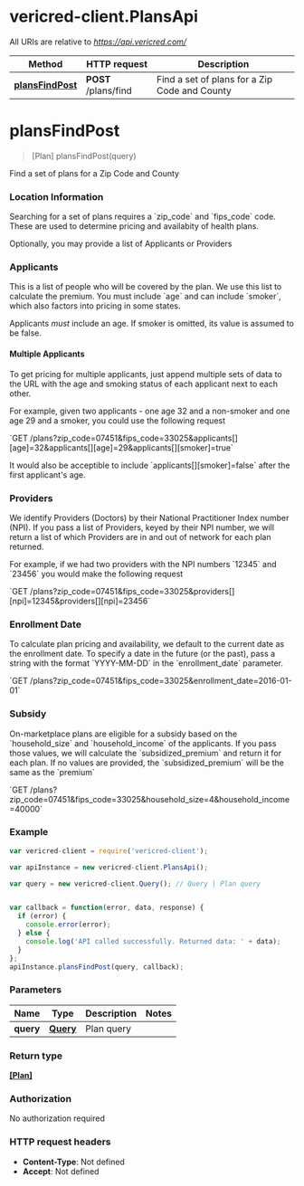 # vericred-client.PlansApi

All URIs are relative to *https://api.vericred.com/*

Method | HTTP request | Description
------------- | ------------- | -------------
[**plansFindPost**](PlansApi.md#plansFindPost) | **POST** /plans/find | Find a set of plans for a Zip Code and County


<a name="plansFindPost"></a>
# **plansFindPost**
> [Plan] plansFindPost(query)

Find a set of plans for a Zip Code and County

### Location Information

Searching for a set of plans requires a &#x60;zip_code&#x60; and &#x60;fips_code&#x60;
code.  These are used to determine pricing and availabity
of health plans.

Optionally, you may provide a list of Applicants or Providers

### Applicants

This is a list of people who will be covered by the plan.  We
use this list to calculate the premium.  You must include &#x60;age&#x60;
and can include &#x60;smoker&#x60;, which also factors into pricing in some
states.

Applicants *must* include an age.  If smoker is omitted, its value is assumed
to be false.

#### Multiple Applicants

To get pricing for multiple applicants, just append multiple sets
of data to the URL with the age and smoking status of each applicant
next to each other.

For example, given two applicants - one age 32 and a non-smoker and one
age 29 and a smoker, you could use the following request

&#x60;GET /plans?zip_code&#x3D;07451&amp;fips_code&#x3D;33025&amp;applicants[][age]&#x3D;32&amp;applicants[][age]&#x3D;29&amp;applicants[][smoker]&#x3D;true&#x60;

It would also be acceptible to include &#x60;applicants[][smoker]&#x3D;false&#x60; after the
first applicant&#39;s age.

### Providers

We identify Providers (Doctors) by their National Practitioner
Index number (NPI).  If you pass a list of Providers, keyed by
their NPI number, we will return a list of which Providers are
in and out of network for each plan returned.

For example, if we had two providers with the NPI numbers &#x60;12345&#x60; and &#x60;23456&#x60;
you would make the following request

&#x60;GET /plans?zip_code&#x3D;07451&amp;fips_code&#x3D;33025&amp;providers[][npi]&#x3D;12345&amp;providers[][npi]&#x3D;23456&#x60;

### Enrollment Date

To calculate plan pricing and availability, we default to the current date
as the enrollment date.  To specify a date in the future (or the past), pass
a string with the format &#x60;YYYY-MM-DD&#x60; in the &#x60;enrollment_date&#x60; parameter.

&#x60;GET /plans?zip_code&#x3D;07451&amp;fips_code&#x3D;33025&amp;enrollment_date&#x3D;2016-01-01&#x60;

### Subsidy

On-marketplace plans are eligible for a subsidy based on the
&#x60;household_size&#x60; and &#x60;household_income&#x60; of the applicants.  If you
pass those values, we will calculate the &#x60;subsidized_premium&#x60;
and return it for each plan.  If no values are provided, the
&#x60;subsidized_premium&#x60; will be the same as the &#x60;premium&#x60;

&#x60;GET /plans?zip_code&#x3D;07451&amp;fips_code&#x3D;33025&amp;household_size&#x3D;4&amp;household_income&#x3D;40000&#x60;



### Example
```javascript
var vericred-client = require('vericred-client');

var apiInstance = new vericred-client.PlansApi();

var query = new vericred-client.Query(); // Query | Plan query


var callback = function(error, data, response) {
  if (error) {
    console.error(error);
  } else {
    console.log('API called successfully. Returned data: ' + data);
  }
};
apiInstance.plansFindPost(query, callback);
```

### Parameters

Name | Type | Description  | Notes
------------- | ------------- | ------------- | -------------
 **query** | [**Query**](Query.md)| Plan query | 

### Return type

[**[Plan]**](Plan.md)

### Authorization

No authorization required

### HTTP request headers

 - **Content-Type**: Not defined
 - **Accept**: Not defined

